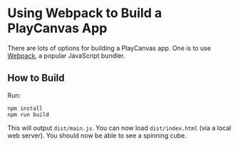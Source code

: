 # Using Webpack to Build a PlayCanvas App

There are lots of options for building a PlayCanvas app. One is to use [Webpack](https://webpack.js.org/), a popular JavaScript bundler.

## How to Build

Run:

```
npm install
npm run build
```

This will output `dist/main.js`. You can now load `dist/index.html` (via a local web server). You should now be able to see a spinning cube.
